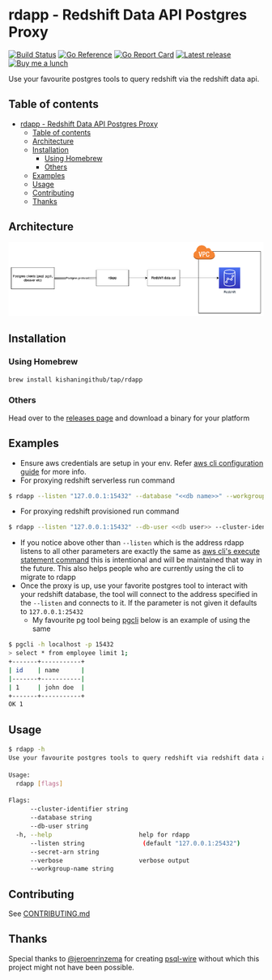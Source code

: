# rdapp - Redshift Data API Postgres Proxy

[![Build Status](https://github.com/kishaningithub/rdapp/actions/workflows/build.yml/badge.svg)](https://github.com/kishaningithub/rdapp/actions/workflows/build.yml)
[![Go Reference](https://pkg.go.dev/badge/github.com/kishaningithub/rdapp.svg)](https://pkg.go.dev/github.com/kishaningithub/rdapp)
[![Go Report Card](https://goreportcard.com/badge/github.com/kishaningithub/rdapp)](https://goreportcard.com/report/github.com/kishaningithub/rdapp)
[![Latest release](https://img.shields.io/github/release/kishaningithub/rdapp.svg)](https://github.com/kishaningithub/rdapp/releases)
[![Buy me a lunch](https://img.shields.io/badge/🍱-Buy%20me%20a%20lunch-blue.svg)](https://www.paypal.me/kishansh/15)

Use your favourite postgres tools to query redshift via the redshift data api.

## Table of contents

- [rdapp - Redshift Data API Postgres Proxy](#rdapp---redshift-data-api-postgres-proxy)
  - [Table of contents](#table-of-contents)
  - [Architecture](#architecture)
  - [Installation](#installation)
    - [Using Homebrew](#using-homebrew)
    - [Others](#others)
  - [Examples](#examples)
  - [Usage](#usage)
  - [Contributing](#contributing)
  - [Thanks](#thanks)

## Architecture

![Architecture](./diagrams/architecture.png)

## Installation

### Using Homebrew

```bash
brew install kishaningithub/tap/rdapp
```

### Others

Head over to the [releases page](https://github.com/kishaningithub/rdapp/releases) and download a binary for your platform

## Examples

- Ensure aws credentials are setup in your env. Refer [aws cli configuration guide](https://docs.aws.amazon.com/cli/latest/userguide/cli-chap-configure.html)
  for more info.
- For proxying redshift serverless run command

```bash
$ rdapp --listen "127.0.0.1:15432" --database "<<db name>>" --workgroup-name "<<work group name>>" --secret-arn "<<secret arn>>"
```

- For proxying redshift provisioned run command

```bash
$ rdapp --listen "127.0.0.1:15432" --db-user <<db user>> --cluster-identifier "<<cluster identifier>>" --database "<<db name>>"
```

- If you notice above other than `--listen` which is the address rdapp listens to all other parameters are exactly the same
  as [aws cli's execute statement command](https://awscli.amazonaws.com/v2/documentation/api/latest/reference/redshift-data/execute-statement.html)
  this is intentional and will be maintained that way in the future. This also helps people who are currently using the cli
  to migrate to rdapp
- Once the proxy is up, use your favorite postgres tool to interact with your redshift database, the tool will connect to
  the address specified in the `--listen` and connects to it. If the parameter is not given it defaults to `127.0.0.1:25432`
  - My favourite pg tool being [pgcli](https://github.com/dbcli/pgcli) below is an example of using the same

```bash
$ pgcli -h localhost -p 15432
> select * from employee limit 1;
+-------+-----------+
| id    | name      |
|-------+-----------|
| 1     | john doe  |
+-------+-----------+
OK 1
```

## Usage

```bash
$ rdapp -h
Use your favourite postgres tools to query redshift via redshift data api

Usage:
  rdapp [flags]

Flags:
      --cluster-identifier string
      --database string
      --db-user string
  -h, --help                        help for rdapp
      --listen string                (default "127.0.0.1:25432")
      --secret-arn string
      --verbose                     verbose output
      --workgroup-name string
```

## Contributing

See [CONTRIBUTING.md](./CONTRIBUTING.md)

## Thanks

Special thanks to [@jeroenrinzema](https://github.com/jeroenrinzema) for creating [psql-wire](https://github.com/jeroenrinzema/psql-wire)
without which this project might not have been possible.
